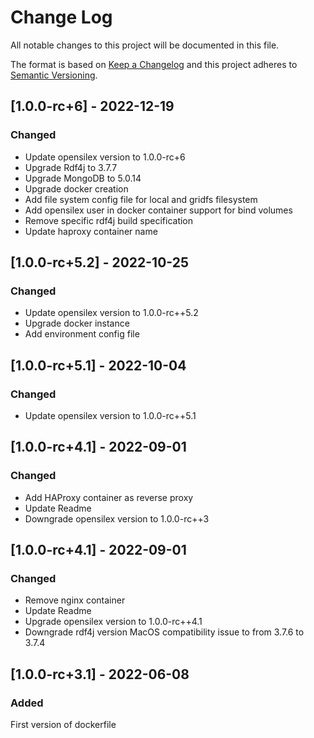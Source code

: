 # Change Log

All notable changes to this project will be documented in this file.

The format is based on [Keep a Changelog](http://keepachangelog.com/)
and this project adheres to [Semantic Versioning](http://semver.org/).

## [1.0.0-rc+6] - 2022-12-19

### Changed

- Update opensilex version to 1.0.0-rc+6
- Upgrade Rdf4j to 3.7.7
- Upgrade MongoDB to 5.0.14
- Upgrade docker creation
- Add file system config file for local and gridfs filesystem
- Add opensilex user in docker container support for bind volumes
- Remove specific rdf4j build specification
- Update haproxy container name

## [1.0.0-rc+5.2] - 2022-10-25

### Changed

- Update opensilex version to 1.0.0-rc++5.2
- Upgrade docker instance
- Add environment config file

## [1.0.0-rc+5.1] - 2022-10-04

### Changed

- Update opensilex version to 1.0.0-rc++5.1

## [1.0.0-rc+4.1] - 2022-09-01

### Changed

- Add HAProxy container as reverse proxy
- Update Readme
- Downgrade opensilex version to 1.0.0-rc++3

## [1.0.0-rc+4.1] - 2022-09-01

### Changed

- Remove nginx container
- Update Readme
- Upgrade opensilex version to 1.0.0-rc++4.1
- Downgrade rdf4j version MacOS compatibility issue to from 3.7.6 to 3.7.4

## [1.0.0-rc+3.1] - 2022-06-08

### Added

First version of dockerfile

